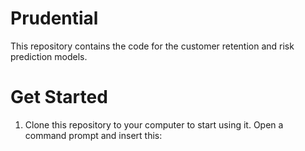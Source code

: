 # Prudential
This repository contains the code for the customer retention and risk prediction models.
# Get Started
1. Clone this repository to your computer to start using it. Open a command prompt and insert this:

